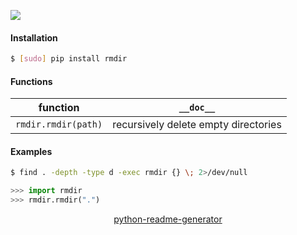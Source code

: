 <!--
https://pypi.org/project/readme-generator/
https://pypi.org/project/python-readme-generator/
-->

[![](https://img.shields.io/pypi/pyversions/rmdir.svg?longCache=True)](https://pypi.org/project/rmdir/)

#### Installation
```bash
$ [sudo] pip install rmdir
```

#### Functions
function|`__doc__`
-|-
`rmdir.rmdir(path)` |recursively delete empty directories

#### Examples
```bash
$ find . -depth -type d -exec rmdir {} \; 2>/dev/null
```

```python
>>> import rmdir
>>> rmdir.rmdir(".")
```

<p align="center">
    <a href="https://pypi.org/project/python-readme-generator/">python-readme-generator</a>
</p>